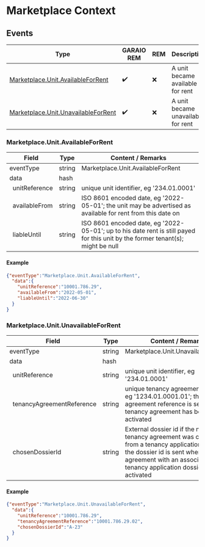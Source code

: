 # Marketplace Context

## Events

Type | GARAIO REM | REM | Description
---|---|---|---
[Marketplace.Unit.AvailableForRent](#marketplaceunitavailableforrent) | :heavy_check_mark: | :x: | A unit became available for rent |
[Marketplace.Unit.UnavailableForRent](#marketplaceunitunavailableforrent) | :heavy_check_mark: | :x: | A unit became unavailable for rent |

### Marketplace.Unit.AvailableForRent

Field | Type | Content / Remarks
---|---|---
eventType | string | Marketplace.Unit.AvailableForRent
data | hash |
&nbsp;&nbsp;unitReference | string | unique unit identifier, eg '234.01.0001'
&nbsp;&nbsp;availableFrom | string | ISO 8601 encoded date, eg '2022-05-01'; the unit may be advertised as available for rent from this date on
&nbsp;&nbsp;liableUntil | string | ISO 8601 encoded date, eg '2022-05-01'; up to his date rent is still payed for this unit by the former tenant(s); might be null

#### Example

```json
{"eventType":"Marketplace.Unit.AvailableForRent",
  "data":{
    "unitReference":"10001.786.29",
    "availableFrom":"2022-05-01",
    "liableUntil":"2022-06-30"
  }
}
```

### Marketplace.Unit.UnavailableForRent

Field | Type | Content / Remarks
---|---|---
eventType | string | Marketplace.Unit.UnavailableForRent
data | hash |
&nbsp;&nbsp;unitReference | string | unique unit identifier, eg '234.01.0001'
&nbsp;&nbsp;tenancyAgreementReference | string | unique tenancy agreement identifier, eg '1234.01.0001.01'; the tenancy agreement reference is sent when a tenancy agreement has been activated
&nbsp;&nbsp;chosenDossierId | string | External dossier id if the new tenancy agreement was created from a tenancy application dossier; the dossier id is sent when a tenancy agreement with an associated tenancy application dossier is activated

#### Example

```json
{"eventType":"Marketplace.Unit.UnavailableForRent",
  "data":{
    "unitReference":"10001.786.29",
    "tenancyAgreementReference":"10001.786.29.02",
    "chosenDossierId":"A-23"
  }
}
```
